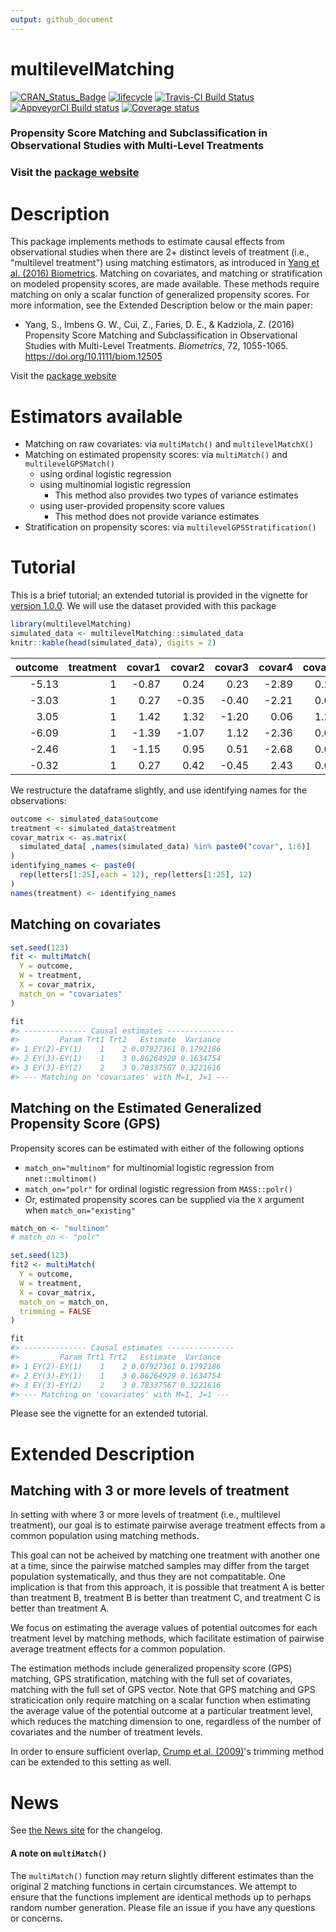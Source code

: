 ```yaml
---
output: github_document
---
```


<!-- rmarkdown v1 -->

<!-- README.md is generated from README.Rmd. Please edit that file -->



# multilevelMatching

[![CRAN_Status_Badge](http://www.r-pkg.org/badges/version/multilevelMatching)](https://cran.r-project.org/package=multilevelMatching)
[![lifecycle](https://img.shields.io/badge/lifecycle-stable-brightgreen.svg)](https://www.tidyverse.org/lifecycle/#stable)
[![Travis-CI Build Status](https://travis-ci.org/shuyang1987/multilevelMatching.svg?branch=master)](https://travis-ci.org/shuyang1987/multilevelMatching)
[![AppveyorCI Build status](https://ci.appveyor.com/api/projects/status/eu7vlcbu2j854cdo?svg=true)](https://ci.appveyor.com/project/BarkleyBG/multilevelmatching-3hh85)
[![Coverage status](https://codecov.io/gh/shuyang1987/multilevelMatching/branch/master/graph/badge.svg)](https://codecov.io/github/shuyang1987/multilevelMatching?branch=master)

### Propensity Score Matching and Subclassification in Observational Studies with Multi-Level Treatments 

### Visit the [package website](https://shuyang1987.github.io/multilevelMatching/)


# Description


This package implements methods to estimate causal effects from observational studies when there are 2+ distinct levels of treatment (i.e., "multilevel treatment") using matching estimators, as introduced in [Yang et al. (2016) Biometrics](https://doi.org/10.1111/biom.12505). Matching on covariates, and matching or stratification on modeled propensity scores, are made available. These methods require matching on only a scalar function of generalized propensity scores. For more information, see the Extended Description below or the main paper:

  - Yang, S., Imbens G. W., Cui, Z., Faries, D. E., & Kadziola, Z. (2016) Propensity Score Matching and Subclassification in Observational Studies with Multi-Level Treatments. *Biometrics*, 72, 1055-1065. https://doi.org/10.1111/biom.12505
  
    
Visit the [package website](https://shuyang1987.github.io/multilevelMatching/)


# Estimators available

- Matching on raw covariates: via `multiMatch()` and `multilevelMatchX()`
- Matching on estimated propensity scores: via `multiMatch()` and `multilevelGPSMatch()`
  - using ordinal logistic regression
  - using multinomial logistic regression
     - This method also provides two types of variance estimates
  - using user-provided propensity score values
     - This method does not provide variance estimates
- Stratification on propensity scores: via `multilevelGPSStratification()`

# Tutorial

This is a brief tutorial; an extended tutorial is provided in the vignette for [version 1.0.0](https://github.com/shuyang1987/multilevelMatching/releases/tag/v1.0.0).
We will use the dataset provided with this package


```r
library(multilevelMatching)
simulated_data <- multilevelMatching::simulated_data
knitr::kable(head(simulated_data), digits = 2)
```



| outcome| treatment| covar1| covar2| covar3| covar4| covar5| covar6|
|-------:|---------:|------:|------:|------:|------:|------:|------:|
|   -5.13|         1|  -0.87|   0.24|   0.23|  -2.89|   0.21|      0|
|   -3.03|         1|   0.27|  -0.35|  -0.40|  -2.21|   0.07|      1|
|    3.05|         1|   1.42|   1.32|  -1.20|   0.06|   1.26|      1|
|   -6.09|         1|  -1.39|  -1.07|   1.12|  -2.36|   0.00|      0|
|   -2.46|         1|  -1.15|   0.95|   0.51|  -2.68|   0.07|      0|
|   -0.32|         1|   0.27|   0.42|  -0.45|   2.43|   0.60|      0|

We restructure the dataframe slightly, and use identifying names for the observations:


```r
outcome <- simulated_data$outcome
treatment <- simulated_data$treatment
covar_matrix <- as.matrix(
  simulated_data[ ,names(simulated_data) %in% paste0("covar", 1:6)]
)
identifying_names <- paste0(
  rep(letters[1:25],each = 12), rep(letters[1:25], 12)
)
names(treatment) <- identifying_names
```

## Matching on covariates


```r
set.seed(123)
fit <- multiMatch(
  Y = outcome,
  W = treatment,
  X = covar_matrix,
  match_on = "covariates"
)

fit
#> -------------- Causal estimates ---------------
#>         Param Trt1 Trt2   Estimate  Variance
#> 1 EY(2)-EY(1)    1    2 0.07927361 0.1792186
#> 2 EY(3)-EY(1)    1    3 0.86264929 0.1634754
#> 3 EY(3)-EY(2)    2    3 0.78337567 0.3221616
#> --- Matching on 'covariates' with M=1, J=1 ---
```

## Matching on the Estimated Generalized Propensity Score (GPS)

Propensity scores can be estimated with either of the following options

  - `match_on="multinom"` for multinomial logistic regression from `nnet::multinom()`
  - `match_on="polr"` for ordinal logistic regression from `MASS::polr()`
  - Or, estimated propensity scores can be supplied via the `X` argument when `match_on="existing"`
  

```r
match_on <- "multinom"
# match_on <- "polr" 

set.seed(123)
fit2 <- multiMatch(
  Y = outcome,
  W = treatment,
  X = covar_matrix,
  match_on = match_on,
  trimming = FALSE
)

fit
#> -------------- Causal estimates ---------------
#>         Param Trt1 Trt2   Estimate  Variance
#> 1 EY(2)-EY(1)    1    2 0.07927361 0.1792186
#> 2 EY(3)-EY(1)    1    3 0.86264929 0.1634754
#> 3 EY(3)-EY(2)    2    3 0.78337567 0.3221616
#> --- Matching on 'covariates' with M=1, J=1 ---
```


Please see the vignette for an extended tutorial.

# Extended Description

## Matching with 3 or more levels of treatment

In setting with where 3 or more levels of treatment (i.e., multilevel treatment), our goal is to estimate pairwise average treatment effects from a common population using matching methods.

This goal can not be acheived by matching one treatment with another one at a time, since the pairwise matched samples may differ from the target population systematically, and thus they are not compatitable. One implication is that from this approach, it is possible that treatment A is better than treatment B, treatment B is better than treatment C, and treatment C is better than treatment A. 

We focus on estimating the average values of potential outcomes for each treatment level by matching methods, which facilitate estimation of pairwise average treatment effects for a common population.

The estimation methods include generalized propensity score (GPS) matching, GPS stratification, matching with the full set of covariates, matching with the full set of GPS vector. Note that GPS matching and GPS straticication only require matching on a scalar function when estimating the average value of the potential outcome at a particular treatment level, which reduces the matching dimension to one, regardless of the number of covariates and the number of treatment levels. 

In order to ensure sufficient overlap, [Crump et al. (2009)](https://doi.org/10.1093/biomet/asn055)'s trimming method can be extended to this setting as well. 


# News

See [the News site](https://shuyang1987.github.io/multilevelMatching/news/index.html) for the changelog.

#### A note on `multiMatch()`

The `multiMatch()` function may return slightly different estimates than the original 2 matching functions in certain circumstances. We attempt to ensure that the functions implement are identical methods up to perhaps random number generation. Please file an issue if you have any questions or concerns.
